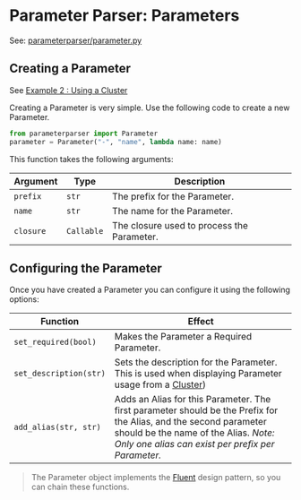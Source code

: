 # Parameter Parser: Parameters

See: [parameterparser/parameter.py](../parameterparser/parameter.py)

## Creating a Parameter

See [Example 2 : Using a Cluster](../examples/Example2.md)

Creating a Parameter is very simple. Use the following code to create a new Parameter.

```python
from parameterparser import Parameter
parameter = Parameter("-", "name", lambda name: name)
```

This function takes the following arguments:

|Argument|Type|Description|
|---|---|---|
|`prefix`|`str`|The prefix for the Parameter.|
|`name`|`str`|The name for the Parameter.|
|`closure`|`Callable`|The closure used to process the Parameter.

## Configuring the Parameter

Once you have created a Parameter you can configure it using the following options:

|Function|Effect|
|---|---|
|`set_required(bool)`|Makes the Parameter a Required Parameter.|
|`set_description(str)`|Sets the description for the Parameter. This is used when displaying Parameter usage from a [Cluster](./Clusters.md))|
|`add_alias(str, str)`|Adds an Alias for this Parameter. The first parameter should be the Prefix for the Alias, and the second parameter should be the name of the Alias. _Note: Only one alias can exist per prefix per Parameter._ |

> The Parameter object implements the [Fluent](https://en.wikipedia.org/wiki/Fluent_interface) design pattern, so you can chain these functions.